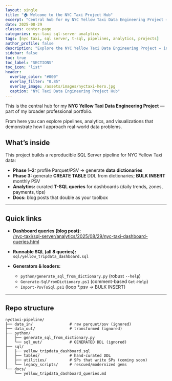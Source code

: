 ```yaml
---
layout: single
title: "🏠 Welcome to the NYC Taxi Project Hub"
excerpt: "Central hub for my NYC Yellow Taxi Data Engineering Project — pipelines, analytics, and documentation."
date: 2025-08-29
classes: center-page
categories: nyc-taxi sql-server analytics
tags: [nyc taxi, sql server, t-sql, pipelines, analytics, projects]
author_profile: false
description: "Explore the NYC Yellow Taxi Data Engineering Project — ingestion, validation, pipelines, dashboards, and analytics."
sidebar: false
toc: true
toc_label: "SECTIONS"
toc_icon: "list"
header:
  overlay_color: "#000"
  overlay_filter: "0.85"
  overlay_image: /assets/images/nyctaxi-hero.jpg
  caption: "NYC Taxi Data Engineering Project Hub"
---
```


<a id="toc" class="visually-hidden"></a>


This is the central hub for my **NYC Yellow Taxi Data Engineering Project** — part of my broader professional portfolio.
 
From here you can explore pipelines, analytics, and visualizations that demonstrate how I approach real-world data problems.

## What’s inside

This project builds a reproducible SQL Server pipeline for NYC Yellow Taxi data:

- **Phase 1–2:** profile Parquet/PSV → generate **data dictionaries**
- **Phase 3:** generate **CREATE TABLE** DDL from dictionaries; **BULK INSERT** monthly PSV
- **Analytics:** curated **T-SQL queries** for dashboards (daily trends, zones, payments, tips)
- **Docs:** blog posts that double as your toolbox

---

## Quick links

- **Dashboard queries (blog post):**  
  [/nyc-taxi/sql-server/analytics/2025/08/29/nyc-taxi-dashboard-queries.html](/nyc-taxi/sql-server/analytics/2025/08/29/nyc-taxi-dashboard-queries.html)

- **Runnable SQL (all 8 queries):**  
  `sql/yellow_tripdata_dashboard.sql`

- **Generators & loaders:**  
  - `python/generate_sql_from_dictionary.py` (robust `--help`)  
  - `Generate-SqlFromDictionary.ps1` (comment-based `Get-Help`)  
  - `Import-PsvToSql.ps1` (loop *.psv → BULK INSERT)

---

## Repo structure

```text
nyctaxi-pipeline/
├── data_in/                # raw parquet/psv (ignored)
├── data_out/               # transformed (ignored)
├── python/
│   ├── generate_sql_from_dictionary.py
│   └── sql_out/            # GENERATED DDL (ignored)
├── sql/
│   ├── yellow_tripdata_dashboard.sql
│   ├── tables/             # hand-curated DDL
│   ├── utilities/          # SPs that write SPs (coming soon)
│   └── legacy_scripts/     # rescued/modernized gems
└── docs/
    └── yellow_tripdata_dashboard_queries.md
```
